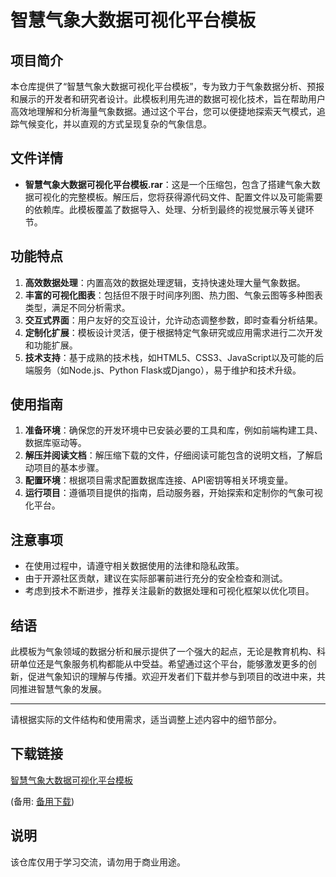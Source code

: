 # 智慧气象大数据可视化平台模板

## 项目简介

本仓库提供了“智慧气象大数据可视化平台模板”，专为致力于气象数据分析、预报和展示的开发者和研究者设计。此模板利用先进的数据可视化技术，旨在帮助用户高效地理解和分析海量气象数据。通过这个平台，您可以便捷地探索天气模式，追踪气候变化，并以直观的方式呈现复杂的气象信息。

## 文件详情

- **智慧气象大数据可视化平台模板.rar**：这是一个压缩包，包含了搭建气象大数据可视化的完整模板。解压后，您将获得源代码文件、配置文件以及可能需要的依赖库。此模板覆盖了数据导入、处理、分析到最终的视觉展示等关键环节。

## 功能特点

1. **高效数据处理**：内置高效的数据处理逻辑，支持快速处理大量气象数据。
2. **丰富的可视化图表**：包括但不限于时间序列图、热力图、气象云图等多种图表类型，满足不同分析需求。
3. **交互式界面**：用户友好的交互设计，允许动态调整参数，即时查看分析结果。
4. **定制化扩展**：模板设计灵活，便于根据特定气象研究或应用需求进行二次开发和功能扩展。
5. **技术支持**：基于成熟的技术栈，如HTML5、CSS3、JavaScript以及可能的后端服务（如Node.js、Python Flask或Django），易于维护和技术升级。

## 使用指南

1. **准备环境**：确保您的开发环境中已安装必要的工具和库，例如前端构建工具、数据库驱动等。
2. **解压并阅读文档**：解压缩下载的文件，仔细阅读可能包含的说明文档，了解启动项目的基本步骤。
3. **配置环境**：根据项目需求配置数据库连接、API密钥等相关环境变量。
4. **运行项目**：遵循项目提供的指南，启动服务器，开始探索和定制你的气象可视化平台。

## 注意事项

- 在使用过程中，请遵守相关数据使用的法律和隐私政策。
- 由于开源社区贡献，建议在实际部署前进行充分的安全检查和测试。
- 考虑到技术不断进步，推荐关注最新的数据处理和可视化框架以优化项目。

## 结语

此模板为气象领域的数据分析和展示提供了一个强大的起点，无论是教育机构、科研单位还是气象服务机构都能从中受益。希望通过这个平台，能够激发更多的创新，促进气象知识的理解与传播。欢迎开发者们下载并参与到项目的改进中来，共同推进智慧气象的发展。

---

请根据实际的文件结构和使用需求，适当调整上述内容中的细节部分。

## 下载链接
[智慧气象大数据可视化平台模板](https://pan.quark.cn/s/32a97f5087cb) 

(备用: [备用下载](https://pan.baidu.com/s/1p66bf153sAQFnOT50mjyYA?pwd=1234))

## 说明

该仓库仅用于学习交流，请勿用于商业用途。
